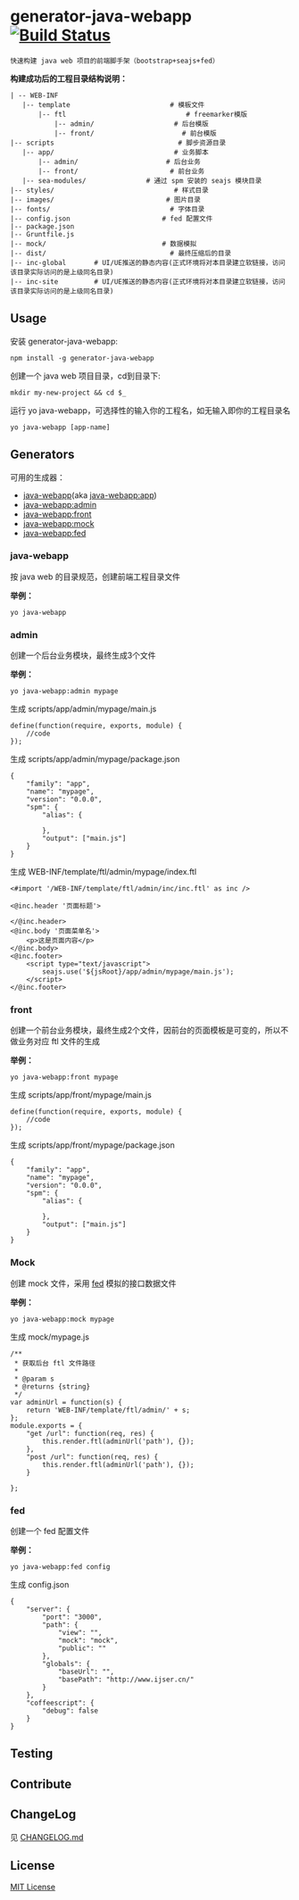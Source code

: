 # generator-java-webapp  [![Build Status](https://secure.travis-ci.org/17173/generator-java-webapp.png?branch=master)](https://travis-ci.org/17173/generator-java-webapp)

```
快速构建 java web 项目的前端脚手架（bootstrap+seajs+fed）
```     
     
 **构建成功后的工程目录结构说明：**
 
 ```
| -- WEB-INF
    |-- template                         # 模板文件
        |-- ftl                              # freemarker模版
            |-- admin/                    # 后台模版
            |-- front/                      # 前台模版
|-- scripts                               # 脚步资源目录
    |-- app/                              # 业务脚本
        |-- admin/                      # 后台业务
        |-- front/                       # 前台业务
    |-- sea-modules/               # 通过 spm 安装的 seajs 模块目录
|-- styles/                              # 样式目录
|-- images/                            # 图片目录 
|-- fonts/                              # 字体目录
|-- config.json                       # fed 配置文件
|-- package.json
|-- Gruntfile.js
|-- mock/                             # 数据模拟
|-- dist/                               # 最终压缩后的目录
|-- inc-global       # UI/UE推送的静态内容(正式环境将对本目录建立软链接，访问该目录实际访问的是上级同名目录)
|-- inc-site         # UI/UE推送的静态内容(正式环境将对本目录建立软链接，访问该目录实际访问的是上级同名目录)

```	

## Usage

安装 generator-java-webapp:

```
npm install -g generator-java-webapp
```

创建一个 java web 项目目录，cd到目录下:

```
mkdir my-new-project && cd $_
```

运行 yo java-webapp，可选择性的输入你的工程名，如无输入即你的工程目录名

```
yo java-webapp [app-name]
```

## Generators

可用的生成器：

* [java-webapp](#java-webapp)(aka [java-webapp:app](#java-webapp))
* [java-webapp:admin](#admin)
* [java-webapp:front](#front)
* [java-webapp:mock](#mock)
* [java-webapp:fed](#fed)
### java-webapp

按 java web 的目录规范，创建前端工程目录文件

**举例：**

```
yo java-webapp
```

### admin

创建一个后台业务模块，最终生成3个文件

**举例：**

```
yo java-webapp:admin mypage
```

生成 scripts/app/admin/mypage/main.js

```
define(function(require, exports, module) {
    //code
});
```

生成 scripts/app/admin/mypage/package.json

```
{
    "family": "app",
    "name": "mypage",
    "version": "0.0.0",
    "spm": {
        "alias": {
            
        },
        "output": ["main.js"]
    }
}
```

生成 WEB-INF/template/ftl/admin/mypage/index.ftl

```
<#import '/WEB-INF/template/ftl/admin/inc/inc.ftl' as inc />

<@inc.header '页面标题'>

</@inc.header>
<@inc.body '页面菜单名'>
    <p>这是页面内容</p>
</@inc.body>
<@inc.footer>
    <script type="text/javascript">
        seajs.use('${jsRoot}/app/admin/mypage/main.js');
    </script>
</@inc.footer>
```

### front

创建一个前台业务模块，最终生成2个文件，因前台的页面模板是可变的，所以不做业务对应 ftl 文件的生成

**举例：**

```
yo java-webapp:front mypage
```

生成 scripts/app/front/mypage/main.js

```
define(function(require, exports, module) {
    //code
});
```

生成 scripts/app/front/mypage/package.json

```
{
    "family": "app",
    "name": "mypage",
    "version": "0.0.0",
    "spm": {
        "alias": {
            
        },
        "output": ["main.js"]
    }
}
```

### Mock

创建 mock 文件，采用 [fed](https://github.com/ijse/FED) 模拟的接口数据文件

**举例：**

```
yo java-webapp:mock mypage
```

生成 mock/mypage.js

```
/**
 * 获取后台 ftl 文件路径
 *
 * @param s
 * @returns {string}
 */
var adminUrl = function(s) {
    return 'WEB-INF/template/ftl/admin/' + s;
};
module.exports = {
    "get /url": function(req, res) {
        this.render.ftl(adminUrl('path'), {});
    },
    "post /url": function(req, res) {
        this.render.ftl(adminUrl('path'), {});
    }

};
```
### fed

创建一个 fed 配置文件

**举例：**

```
yo java-webapp:fed config
```

生成 config.json

```
{
    "server": {
        "port": "3000",
        "path": {
            "view": "",
            "mock": "mock",
            "public": ""
        },
        "globals": {
            "baseUrl": "",
            "basePath": "http://www.ijser.cn/"
        }
    },
    "coffeescript": {
        "debug": false
    }
}
```

## Testing

## Contribute

## ChangeLog

见 [CHANGELOG.md](https://github.com/17173/generator-java-webapp/blob/master/CHANGELOG.md)

## License

[MIT License](http://en.wikipedia.org/wiki/MIT_License)





